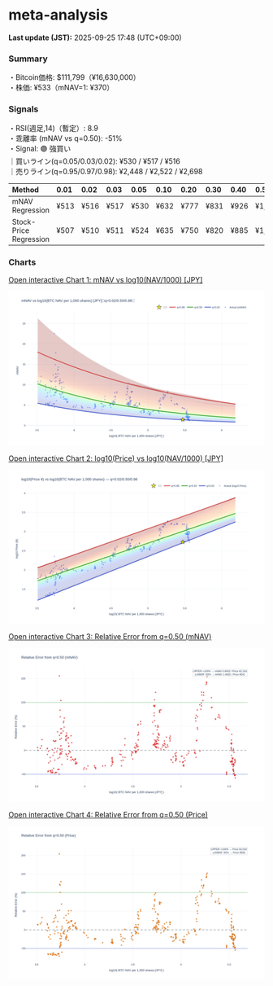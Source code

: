 # meta-analysis


<!--REPORT:START-->
**Last update (JST):** 2025-09-25 17:48 (UTC+09:00)

### Summary
・Bitcoin価格: $111,799（¥16,630,000）  
・株価: ¥533（mNAV=1: ¥370）

### Signals
・RSI(週足,14)（暫定）: 8.9  
・乖離率 (mNAV vs q=0.50): -51%  
・Signal: 🟣 強買い  
｜買いライン(q=0.05/0.03/0.02): ¥530 / ¥517 / ¥516  
｜売りライン(q=0.95/0.97/0.98): ¥2,448 / ¥2,522 / ¥2,698

| Method                 | 0.01   | 0.02   | 0.03   | 0.05   | 0.10   | 0.20   | 0.30   | 0.40   | 0.50   | 0.60   | 0.70   | 0.80   | 0.90   | 0.95   | 0.97   | 0.98   | 0.99   |
|:-----------------------|:-------|:-------|:-------|:-------|:-------|:-------|:-------|:-------|:-------|:-------|:-------|:-------|:-------|:-------|:-------|:-------|:-------|
| mNAV Regression        | ¥513   | ¥516   | ¥517   | ¥530   | ¥632   | ¥777   | ¥831   | ¥926   | ¥1,082 | ¥1,239 | ¥1,371 | ¥1,818 | ¥2,212 | ¥2,448 | ¥2,522 | ¥2,698 | ¥2,680 |
| Stock-Price Regression | ¥507   | ¥510   | ¥511   | ¥524   | ¥635   | ¥750   | ¥820   | ¥885   | ¥1,016 | ¥1,098 | ¥1,254 | ¥1,700 | ¥2,051 | ¥2,281 | ¥2,273 | ¥2,478 | ¥2,494 |

### Charts
[Open interactive Chart 1: mNAV vs log10(NAV/1000) [JPY]](https://tkzm240.github.io/meta-analysis/fig1.html)

![fig1](assets/fig1.png)

[Open interactive Chart 2: log10(Price) vs log10(NAV/1000) [JPY]](https://tkzm240.github.io/meta-analysis/fig2.html)

![fig2](assets/fig2.png)

[Open interactive Chart 3: Relative Error from q=0.50 (mNAV)](https://tkzm240.github.io/meta-analysis/fig3.html)

![fig3](assets/fig3.png)

[Open interactive Chart 4: Relative Error from q=0.50 (Price)](https://tkzm240.github.io/meta-analysis/fig4.html)

![fig4](assets/fig4.png)
<!--REPORT:END-->
